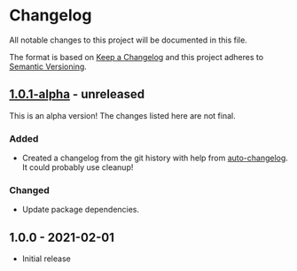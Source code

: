 # Changelog

All notable changes to this project will be documented in this file.

The format is based on [Keep a Changelog](https://keepachangelog.com/en/1.0.0/)
and this project adheres to [Semantic Versioning](https://semver.org/spec/v2.0.0.html).

## [1.0.1-alpha] - unreleased

This is an alpha version! The changes listed here are not final.

### Added
- Created a changelog from the git history with help from [auto-changelog](https://www.npmjs.com/package/auto-changelog). It could probably use cleanup!

### Changed
- Update package dependencies.

## 1.0.0 - 2021-02-01

- Initial release

[1.0.1-alpha]: https://github.com/Automattic/action-push-to-mirrors/compare/v1.0.0...v1.0.1-alpha

